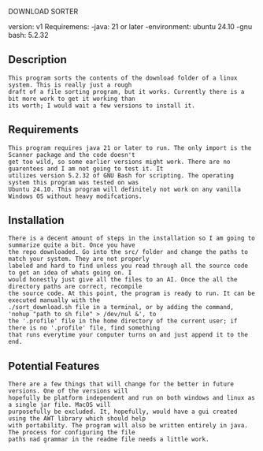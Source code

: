 DOWNLOAD SORTER

version: v1
Requiremens:
    -java: 21 or later
    -environment: ubuntu 24.10
    -gnu bash: 5.2.32

Description
---
    This program sorts the contents of the download folder of a linux system. This is really just a rough 
    draft of a file sorting program, but it works. Currently there is a bit more work to get it working than 
    its worth; I would wait a few versions to install it.
        

    
Requirements
---
    This program requires java 21 or later to run. The only import is the Scanner package and the code doesn't 
    get too wild, so some earlier versions might work. There are no guarentees and I am not going to test it. It 
    utilizes version 5.2.32 of GNU Bash for scripting. The operating system this program was tested on was 
    Ubuntu 24.10. This program will definitely not work on any vanilla Windows OS without heavy modifcations.



Installation
---
    There is a decent amount of steps in the installation so I am going to summarize quite a bit. Once you have 
    the repo downloaded. Go into the src/ folder and change the paths to match your system. They are not properly 
    labeled and hard to find unless you read through all the source code to get an idea of whats going on. I 
    would honestly just give all the files to an AI. Once the all the directory paths are correct, recompile 
    the source code. At this point, the program is ready to run. It can be executed manually with the 
    ./sort_download.sh file in a terminal, or by adding the command, 'nohup "path to sh file" > /dev/nul &', to 
    the '.profile' file in the home directory of the current user; if there is no '.profile' file, find something 
    that runs everytime your computer turns on and just append it to the end.    



Potential Features
---
    There are a few things that will change for the better in future versions. One of the versions will 
    hopefully be platform independent and run on both windows and linux as a single jar file. MacOS will 
    purposefully be excluded. It, hopefully, would have a gui created using the AWT library which should help 
    with portability. The program will also be written entirely in java. The process for configuring the file 
    paths nad grammar in the readme file needs a little work. 
